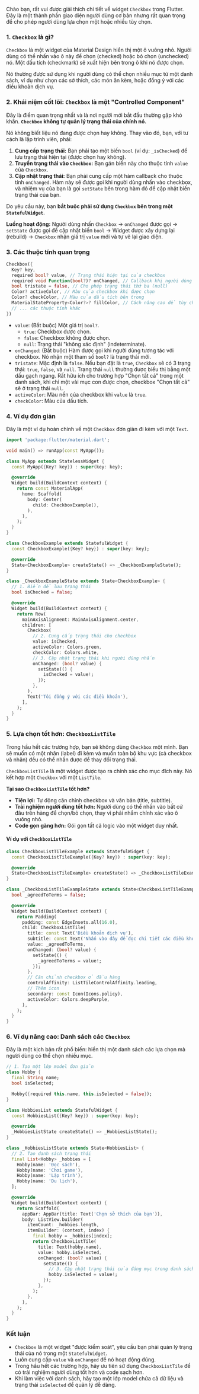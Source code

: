 Chào bạn, rất vui được giải thích chi tiết về widget `Checkbox` trong Flutter. Đây là một thành phần giao diện người dùng cơ bản nhưng rất quan trọng để cho phép người dùng lựa chọn một hoặc nhiều tùy chọn.

### 1. `Checkbox` là gì?

`Checkbox` là một widget của Material Design hiển thị một ô vuông nhỏ. Người dùng có thể nhấn vào ô này để chọn (checked) hoặc bỏ chọn (unchecked) nó. Một dấu tích (checkmark) sẽ xuất hiện bên trong ô khi nó được chọn.

Nó thường được sử dụng khi người dùng có thể chọn nhiều mục từ một danh sách, ví dụ như chọn các sở thích, các món ăn kèm, hoặc đồng ý với các điều khoản dịch vụ.

### 2. Khái niệm cốt lõi: `Checkbox` là một "Controlled Component"

Đây là điểm quan trọng nhất và là nơi người mới bắt đầu thường gặp khó khăn. **`Checkbox` không tự quản lý trạng thái của chính nó.**

Nó không biết liệu nó đang được chọn hay không. Thay vào đó, bạn, với tư cách là lập trình viên, phải:
1.  **Cung cấp trạng thái:** Bạn phải tạo một biến `bool` (ví dụ: `_isChecked`) để lưu trạng thái hiện tại (được chọn hay không).
2.  **Truyền trạng thái vào `Checkbox`:** Bạn gán biến này cho thuộc tính `value` của `Checkbox`.
3.  **Cập nhật trạng thái:** Bạn phải cung cấp một hàm callback cho thuộc tính `onChanged`. Hàm này sẽ được gọi khi người dùng nhấn vào checkbox, và nhiệm vụ của bạn là gọi `setState` bên trong hàm đó để cập nhật biến trạng thái của bạn.

Do yêu cầu này, bạn **bắt buộc phải sử dụng `Checkbox` bên trong một `StatefulWidget`**.

**Luồng hoạt động:**
Người dùng nhấn `Checkbox` → `onChanged` được gọi → `setState` được gọi để cập nhật biến `bool` → Widget được xây dựng lại (rebuild) → `Checkbox` nhận giá trị `value` mới và tự vẽ lại giao diện.

### 3. Các thuộc tính quan trọng

```dart
Checkbox({
  Key? key,
  required bool? value, // Trạng thái hiện tại của checkbox
  required void Function(bool?)? onChanged, // Callback khi người dùng nhấn
  bool tristate = false, // Cho phép trạng thái thứ ba (null)
  Color? activeColor, // Màu của checkbox khi được chọn
  Color? checkColor, // Màu của dấu tích bên trong
  MaterialStateProperty<Color?>? fillColor, // Cách nâng cao để tùy chỉnh màu nền
  // ... các thuộc tính khác
})
```

*   `value`: (Bắt buộc) Một giá trị `bool?`.
    *   `true`: Checkbox được chọn.
    *   `false`: Checkbox không được chọn.
    *   `null`: Trạng thái "không xác định" (indeterminate).
*   `onChanged`: (Bắt buộc) Hàm được gọi khi người dùng tương tác với checkbox. Nó nhận một tham số `bool?` là trạng thái mới.
*   `tristate`: Mặc định là `false`. Nếu bạn đặt là `true`, `Checkbox` sẽ có 3 trạng thái: `true`, `false`, và `null`. Trạng thái `null` thường được biểu thị bằng một dấu gạch ngang. Rất hữu ích cho trường hợp "Chọn tất cả" trong một danh sách, khi chỉ một vài mục con được chọn, checkbox "Chọn tất cả" sẽ ở trạng thái `null`.
*   `activeColor`: Màu nền của checkbox khi `value` là `true`.
*   `checkColor`: Màu của dấu tích.

### 4. Ví dụ đơn giản

Đây là một ví dụ hoàn chỉnh về một `Checkbox` đơn giản đi kèm với một `Text`.

```dart
import 'package:flutter/material.dart';

void main() => runApp(const MyApp());

class MyApp extends StatelessWidget {
  const MyApp({Key? key}) : super(key: key);

  @override
  Widget build(BuildContext context) {
    return const MaterialApp(
      home: Scaffold(
        body: Center(
          child: CheckboxExample(),
        ),
      ),
    );
  }
}

class CheckboxExample extends StatefulWidget {
  const CheckboxExample({Key? key}) : super(key: key);

  @override
  State<CheckboxExample> createState() => _CheckboxExampleState();
}

class _CheckboxExampleState extends State<CheckboxExample> {
  // 1. Biến để lưu trạng thái
  bool isChecked = false;

  @override
  Widget build(BuildContext context) {
    return Row(
      mainAxisAlignment: MainAxisAlignment.center,
      children: [
        Checkbox(
          // 2. Cung cấp trạng thái cho checkbox
          value: isChecked,
          activeColor: Colors.green,
          checkColor: Colors.white,
          // 3. Cập nhật trạng thái khi người dùng nhấn
          onChanged: (bool? value) {
            setState(() {
              isChecked = value!;
            });
          },
        ),
        Text('Tôi đồng ý với các điều khoản'),
      ],
    );
  }
}
```

### 5. Lựa chọn tốt hơn: `CheckboxListTile`

Trong hầu hết các trường hợp, bạn sẽ không dùng `Checkbox` một mình. Bạn sẽ muốn có một nhãn (label) đi kèm và muốn toàn bộ khu vực (cả checkbox và nhãn) đều có thể nhấn được để thay đổi trạng thái.

`CheckboxListTile` là một widget được tạo ra chính xác cho mục đích này. Nó kết hợp một `Checkbox` với một `ListTile`.

**Tại sao `CheckboxListTile` tốt hơn?**
*   **Tiện lợi:** Tự động căn chỉnh checkbox và văn bản (title, subtitle).
*   **Trải nghiệm người dùng tốt hơn:** Người dùng có thể nhấn vào bất cứ đâu trên hàng để chọn/bỏ chọn, thay vì phải nhắm chính xác vào ô vuông nhỏ.
*   **Code gọn gàng hơn:** Gói gọn tất cả logic vào một widget duy nhất.

#### Ví dụ với `CheckboxListTile`

```dart
class CheckboxListTileExample extends StatefulWidget {
  const CheckboxListTileExample({Key? key}) : super(key: key);

  @override
  State<CheckboxListTileExample> createState() => _CheckboxListTileExampleState();
}

class _CheckboxListTileExampleState extends State<CheckboxListTileExample> {
  bool _agreedToTerms = false;

  @override
  Widget build(BuildContext context) {
    return Padding(
      padding: const EdgeInsets.all(16.0),
      child: CheckboxListTile(
        title: const Text('Điều khoản dịch vụ'),
        subtitle: const Text('Nhấn vào đây để đọc chi tiết các điều khoản và điều kiện của chúng tôi.'),
        value: _agreedToTerms,
        onChanged: (bool? value) {
          setState(() {
            _agreedToTerms = value!;
          });
        },
        // Căn chỉnh checkbox ở đầu hàng
        controlAffinity: ListTileControlAffinity.leading, 
        // Thêm icon
        secondary: const Icon(Icons.policy), 
        activeColor: Colors.deepPurple,
      ),
    );
  }
}
```

### 6. Ví dụ nâng cao: Danh sách các `Checkbox`

Đây là một kịch bản rất phổ biến: hiển thị một danh sách các lựa chọn mà người dùng có thể chọn nhiều mục.

```dart
// 1. Tạo một lớp model đơn giản
class Hobby {
  final String name;
  bool isSelected;

  Hobby({required this.name, this.isSelected = false});
}

class HobbiesList extends StatefulWidget {
  const HobbiesList({Key? key}) : super(key: key);

  @override
  _HobbiesListState createState() => _HobbiesListState();
}

class _HobbiesListState extends State<HobbiesList> {
  // 2. Tạo danh sách trạng thái
  final List<Hobby> _hobbies = [
    Hobby(name: 'Đọc sách'),
    Hobby(name: 'Chơi game'),
    Hobby(name: 'Lập trình'),
    Hobby(name: 'Du lịch'),
  ];

  @override
  Widget build(BuildContext context) {
    return Scaffold(
      appBar: AppBar(title: Text('Chọn sở thích của bạn')),
      body: ListView.builder(
        itemCount: _hobbies.length,
        itemBuilder: (context, index) {
          final hobby = _hobbies[index];
          return CheckboxListTile(
            title: Text(hobby.name),
            value: hobby.isSelected,
            onChanged: (bool? value) {
              setState(() {
                // 3. Cập nhật trạng thái của đúng mục trong danh sách
                hobby.isSelected = value!;
              });
            },
          );
        },
      ),
    );
  }
}
```

### Kết luận

*   `Checkbox` là một widget "được kiểm soát", yêu cầu bạn phải quản lý trạng thái của nó trong một `StatefulWidget`.
*   Luôn cung cấp `value` và `onChanged` để nó hoạt động đúng.
*   Trong hầu hết các trường hợp, hãy ưu tiên sử dụng `CheckboxListTile` để có trải nghiệm người dùng tốt hơn và code sạch hơn.
*   Khi làm việc với danh sách, hãy tạo một lớp model chứa cả dữ liệu và trạng thái `isSelected` để quản lý dễ dàng.
